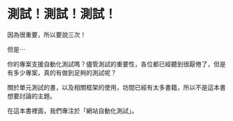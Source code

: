 # 測試！測試！測試！

因為很重要，所以要說三次！

但是⋯

你的專案支援自動化測試嗎？儘管測試的重要性，各位都已經聽到很厭倦了，但是有多少專案，真的有做到足夠的測試呢？

關於單元測試的書，以及相關框架的使用，坊間已經有太多書籍，所以不是這本書想要討論的主題。

在這本書裡面，我們專注於「網站自動化測試」。

